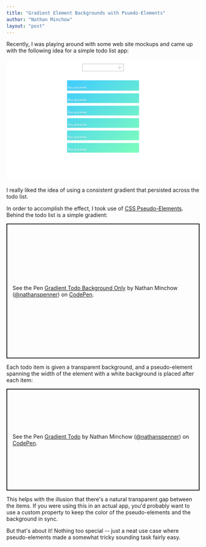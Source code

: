 ```yaml
---
title: "Gradient Element Backgrounds with Psuedo-Elements"
author: "Nathan Minchow"
layout: "post"
---
```


Recently, I was playing around with some web site mockups and came up with the following idea for a simple todo list app:

![Todo App Mockup](/assets/my-do-mockup.png "Todo App Mockup with Gradient Background Behind Todo Items")

I really liked the idea of using a consistent gradient that persisted across the todo list.

In order to accomplish the effect, I took use of [CSS Pseudo-Elements](https://developer.mozilla.org/en-US/docs/Web/CSS/Pseudo-elements). Behind the todo list is a simple gradient:

<p class="codepen" data-height="351" data-theme-id="0" data-default-tab="css,result" data-user="nathanspenner" data-slug-hash="bGGrLay" style="height: 351px; box-sizing: border-box; display: flex; align-items: center; justify-content: center; border: 2px solid; margin: 1em 0; padding: 1em;" data-pen-title="Gradient Todo Background Only">
  <span>See the Pen <a href="https://codepen.io/nathanspenner/pen/bGGrLay">
  Gradient Todo Background Only</a> by Nathan Minchow (<a href="https://codepen.io/nathanspenner">@nathanspenner</a>)
  on <a href="https://codepen.io">CodePen</a>.</span>
</p>
<script async src="https://static.codepen.io/assets/embed/ei.js"></script>

Each todo item is given a transparent background, and a pseudo-element spanning the width of the element with a white background is placed after each item:

<p class="codepen" data-height="265" data-theme-id="0" data-default-tab="css,result" data-user="nathanspenner" data-slug-hash="ZEEKMYN" style="height: 265px; box-sizing: border-box; display: flex; align-items: center; justify-content: center; border: 2px solid; margin: 1em 0; padding: 1em;" data-pen-title="Gradient Todo">
  <span>See the Pen <a href="https://codepen.io/nathanspenner/pen/ZEEKMYN">
  Gradient Todo</a> by Nathan Minchow (<a href="https://codepen.io/nathanspenner">@nathanspenner</a>)
  on <a href="https://codepen.io">CodePen</a>.</span>
</p>
<script async src="https://static.codepen.io/assets/embed/ei.js"></script>

This helps with the illusion that there's a natural transparent gap between the items. If you were using this in an actual app, you'd probably want to use a custom property to keep the color of the pseudo-elements and the background in sync.

But that's about it! Nothing too special -- just a neat use case where pseudo-elements made a somewhat tricky sounding task fairly easy.